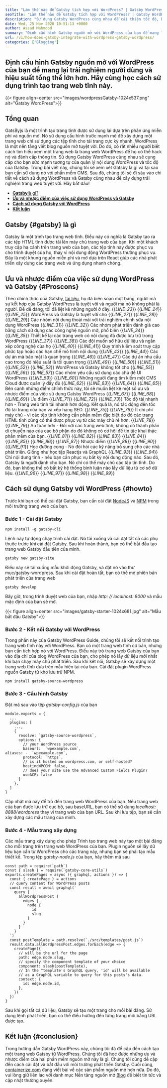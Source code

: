 ```yaml
---
title: "Làm thế nào để Gatsby tích hợp với WordPress? | Gatsby WordPress" 
seoTitle: "Làm thế nào để Gatsby tích hợp với WordPress? | Gatsby WordPress" 
description: "Sử dụng Gatsby WordPress cùng nhau để cải thiện tốc độ, khả năng mở rộng và bảo mật của trang web của bạn. Trong hướng dẫn này, bạn sẽ học cách sử dụng phần mềm nguồn mở này." 
date: Wed, 25 Nov 2020 10:51:13 +0000
author: Assad Mahmood
summary: "Định cấu hình Gatsby nguồn mở với WordPress của bạn để mang lại trải nghiệm người dùng và hiệu suất tổng thể lớn hơn. Hãy tìm hiểu cách sử dụng trình tạo trang web tĩnh này." 
url: /vi/how-does-gatsby-integrate-with-wordpress-gatsby-wordpress/
categories: ['Blogging']
---
```


## Định cấu hình Gatsby nguồn mở với WordPress của bạn để mang lại trải nghiệm người dùng và hiệu suất tổng thể lớn hơn. Hãy cùng học cách sử dụng trình tạo trang web tĩnh này.

{{< figure align=center src="images/wordpressGatsby-1024x537.png" alt="Gatsby WordPress">}}


## Tổng quan
GatsByjs là một trình tạo trang tĩnh được sử dụng lại dựa trên phản ứng miễn phí và nguồn mở. Nó sử dụng cấu hình trước mạnh mẽ để xây dựng một trang web chỉ sử dụng các tệp tĩnh cho tải trang cực kỳ nhanh. WordPress là một nền tảng viết blog nguồn mở tuyệt vời. Do đó, có rất nhiều người biết cách tìm hiểu xem một trang web là trang web WordPress để họ có thể hack nó và đánh cắp thông tin. Sử dụng Gatsby WordPress cùng nhau sẽ cung cấp cho bạn sức mạnh tương tự của quản lý nội dung WordPress và tốc độ của Gatsby.
Trong bài viết này, chúng tôi sẽ xem xét Gatsby là gì và tại sao bạn cần sử dụng nó với phần mềm CMS. Sau đó, chúng tôi sẽ đi sâu vào chi tiết về cách sử dụng WordPress và Gatsby cùng nhau để xây dựng trải nghiệm trang web tuyệt vời. Hãy bắt đầu!
* [**Gatsby**là gì?][1]
* **[Ưu và nhược điểm của việc sử dụng WordPress và Gatsby][2]**
* **[Cách sử dụng Gatsby với WordPress][3]**
* **[Kết luận][4]**

## Gatsby   {#gatsby} là gì
Gatsby là một trình tạo trang web tĩnh. Điều này có nghĩa là Gatsby tạo ra các tệp HTML tĩnh được tải lên máy chủ trang web của bạn. Khi một khách truy cập hạ cánh trên trang web của bạn, các tệp tĩnh này được phục vụ cho trình duyệt của họ, thay vì nội dung động WordPress thường phục vụ. Đây là một khung nguồn miễn phí và mở dựa trên React giúp các nhà phát triển xây dựng các trang web và ứng dụng nhanh chóng.

## Ưu và nhược điểm của việc sử dụng WordPress và Gatsby   {#Proscons}
Theo chính thức của Gatsby, [tài liệu][5], họ đã biên soạn một bảng, người mà sự kết hợp của Gatsby WordPress là tuyệt vời và người mà nó không phải là người. Để dễ dàng, tôi đã liệt kê những người ở đây.
{{_LINE_23_}}
{{_LINE_24_}}
{{_LINE_25_}}
      WordPress và Gatsby là tuyệt vời cho
{{_LINE_27_}}
{{_LINE_28_}}
{{_LINE_29_}}
        Các nhóm nội dung thoải mái với trải nghiệm chỉnh sửa nội dung WordPress
{{_LINE_31_}}
{{_LINE_32_}}
        Các nhóm phát triển đánh giá cao bằng cách sử dụng các công nghệ nguồn mở, phổ biến
{{_LINE_34_}}
{{_LINE_35_}}
        Thiết kế lại các trang web có nội dung đã được lưu trữ trong WordPress
{{_LINE_37_}}
{{_LINE_38_}}
        Các đội muốn sở hữu dữ liệu và ngăn xếp công nghệ của họ
{{_LINE_40_}}
{{_LINE_41_}}
        Quy trình kiểm soát truy cập phức tạp hoặc các hạn chế mô hình nội dung
{{_LINE_43_}}
{{_LINE_44_}}
        Các dự án mà bảo mật là quan trọng
{{_LINE_46_}}
{{_LINE_47_}}
        Các dự án nhu cầu cao trong đó hiệu suất là tối quan trọng
{{_LINE_49_}}
{{_LINE_50_}}
{{_LINE_51_}}
{{_LINE_52_}}
{{_LINE_53_}}
      WordPress và Gatsby không tốt cho
{{_LINE_55_}}
{{_LINE_56_}}
{{_LINE_57_}}
        Các nhóm yêu cầu sử dụng các chủ đề UI WordPress
{{_LINE_59_}}
{{_LINE_60_}}
        Những người đang tìm kiếm một CMS Cloud được quản lý đầy đủ
{{_LINE_62_}}
{{_LINE_63_}}
{{_LINE_64_}}
{{_LINE_65_}}
Bên cạnh những điểm chính thức này, tôi sẽ muốn liệt kê một số ưu và nhược điểm của việc sử dụng Gatsby WordPress
{{_LINE_67_}}
{{_LINE_68_}}
{{_LINE_69_}}
      Ưu điểm
{{_LINE_71_}}
{{_LINE_72_}}
{{_LINE_73_}}
        Tốc độ tải nhanh hơn - Trang web tĩnh tải nhanh hơn động. Kết quả là, nó tác động đến tốc độ tải trang của bạn và xếp hạng SEO.
{{_LINE_75_}}
{{_LINE_76_}}
        Ít chi phí máy chủ - vì các tệp tĩnh không cần phần mềm đặc biệt do đó các trang HTML tĩnh cũng có thể được phục vụ từ các máy chủ rẻ hơn.
{{_LINE_78_}}
{{_LINE_79_}}
        An toàn hơn - Đối với các trang web tĩnh, không có thành phần di chuyển nào của các bộ phận do đó không có cơ hội để tin tặc khai thác phần mềm của bạn.
{{_LINE_81_}}
{{_LINE_82_}}
{{_LINE_83_}}
{{_LINE_84_}}
{{_LINE_85_}}
{{_LINE_86_}}
{{_LINE_87_}}
      Nhược điểm
{{_LINE_89_}}
{{_LINE_90_}}
{{_LINE_91_}}
        Học đường cong - Nó đòi hỏi các kỹ năng bổ sung cho các nhà phát triển. Giống như học tập Reactjs và GraphQL
{{_LINE_93_}}
{{_LINE_94_}}
        Chỉ nội dung tĩnh - nếu bạn cần phục vụ bất kỳ nội dung động nào. Sau đó, Gatsby là người dành cho bạn. Nó chỉ có thể máy chủ các tập tin tĩnh. Do đó, bạn không thể có bất kỳ hệ thống bình luận nào lấy dữ liệu từ cơ sở dữ liệu.
{{_LINE_96_}}
{{_LINE_97_}}
{{_LINE_98_}}
{{_LINE_99_}}

## Cách sử dụng Gatsby với WordPress   {#howto}
Trước khi bạn có thể cài đặt Gatsby, bạn cần cài đặt [NodeJS][6] và [NPM][7] trong môi trường trang web của bạn.

### Bước 1 - Cài đặt Gatsby
```
npm install -g gatsby-cli
```
Lệnh này tự động chạy trình cài đặt. Nó tải xuống và cài đặt tất cả các phụ thuộc trước khi cài đặt Gatsby. Sau khi hoàn thành, bạn có thể bắt đầu tạo trang web Gatsby đầu tiên của mình.
```
gatsby new gatsby-site
```
Điều này sẽ tải xuống mẫu khởi động Gatsby, và đặt nó vào thư mục/gatsby-wordpress. Sau khi cài đặt hoàn tất, bạn có thể mở phiên bản phát triển của trang web
```
gatsby develop
```
Bây giờ, trong trình duyệt web của bạn, nhập _http: // localhost: 8000_ và mẫu mặc định của bạn sẽ mở.

{{< figure align=center src="images/gatsby-starter-1024x681.jpg" alt="Mẫu bắt đầu Gatsby">}}


### Bước 2 - Kết nối Gatsby với WordPress
Trong phần này của Gatsby WordPress Guide, chúng tôi sẽ kết nối trình tạo trang web tĩnh này với WordPress. Bạn có một trang web tĩnh cơ bản, nhưng bạn cần tích hợp nó với WordPress. Điều này trỏ trang web Gatsby của bạn vào địa chỉ của blog WordPress của bạn, cho phép nó lấy dữ liệu mới nhất khi bạn chạy máy chủ phát triển. Sau khi kết nối, Gatsby sẽ xây dựng một trang web tĩnh dựa trên mẫu hiện tại của bạn.
Cài đặt plugin WordPress nguồn Gatsby từ kho lưu trữ NPM.
```
npm install gatsby-source-wordpress
```

### Bước 3 - Cấu hình Gatsby
Đặt mã sau vào tệp _gatsby-config.js_ của bạn
```
module.exports = {
  ...
  plugins: [
    ...,
    {
      resolve: `gatsby-source-wordpress`,
      options: {
        // your WordPress source
        baseurl:  `wpexample.com`,
aliases: -  `wpexample.com`,
        protocol: `https`,
        // is it hosted on wordpress.com, or self-hosted?
        hostingWPCOM: false,
        // does your site use the Advanced Custom Fields Plugin?
        useACF: false
      }
    },
  ]
}
```
Cập nhật mã này để trỏ đến trang web WordPress của bạn. Nếu trang web của bạn được lưu trữ cục bộ, sau baseURL, bạn có thể sử dụng _localhost: 8888/wordpress_ thay vì trang web của bạn URL. Sau khi lưu tệp, bạn sẽ cần xây dựng các mẫu trang của mình.

### Bước 4 - Mẫu trang xây dựng
Các mẫu trang xây dựng cho phép Trình tạo trang web này tạo một bài đăng cho mỗi trang trên trang web WordPress của bạn. Plugin nguồn sẽ lấy dữ liệu bạn cần từ WordPress cho các trang này, nhưng bạn sẽ phải tạo mẫu thiết kế.
Trong tệp _gatsby-node.js_ của bạn, hãy thêm mã sau
```
const path = require(`path`)
const { slash } = require(`gatsby-core-utils`)
exports.createPages = async ({ graphql, actions }) => {
  const { createPage } = actions
  // query content for WordPress posts
  const result = await graphql(`
    query {
      allWordpressPost {
        edges {
          node {
            id
            slug
          }
        }
      }
    }
  `)
  const postTemplate = path.resolve(`./src/templates/post.js`)
  result.data.allWordpressPost.edges.forEach(edge => {
    createPage({
      // will be the url for the page
      path: edge.node.slug,
      // specify the component template of your choice
      component: slash(postTemplate),
      // In the ^template's GraphQL query, 'id' will be available
      // as a GraphQL variable to query for this posts's data.
      context: {
        id: edge.node.id,
      },
    })
  })
}
```
Sau khi gọi tất cả dữ liệu, Gatsby sẽ tạo một trang cho mỗi bài đăng. Sử dụng lệnh phát triển, bạn có thể điều hướng đến từng trang mới bằng URL được tạo.

## Kết luận   {#conclusion}
Trong hướng dẫn Gatsby WordPress này, chúng tôi đã đề cập đến cách tạo một trang web Gatsby từ WordPress. Chúng tôi đã học được những ưu và nhược điểm của hai phần mềm nguồn mở này là gì. Chúng tôi cũng đề cập đến cách cài đặt và bắt đầu với môi trường phát triển Gatsby.
Cuối cùng, [containerize.com][8] đang viết bài về các sản phẩm nguồn mở hơn nữa. Do đó, vui lòng giữ liên lạc với danh mục Nền tảng nguồn mở [Blog][9] để biết tin tức và cập nhật thường xuyên.

  
[1]: #gatsby
[2]: #proscons
[3]: #howto
[4]: #conclusion
[5]: https://www.gatsbyjs.com/guides/wordpress/
[6]: https://nodejs.org/en/
[7]: https://www.npmjs.com/
[8]: https://www.containerize.com/
[9]: https://products.containerize.com/blogging/
